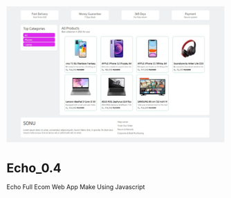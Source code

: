 <img src="https://raw.githubusercontent.com/vssonusaini/Echo_0.4/main/Screenshot_0.4.jpg"/>

# Echo_0.4

Echo Full Ecom Web App Make Using Javascript
